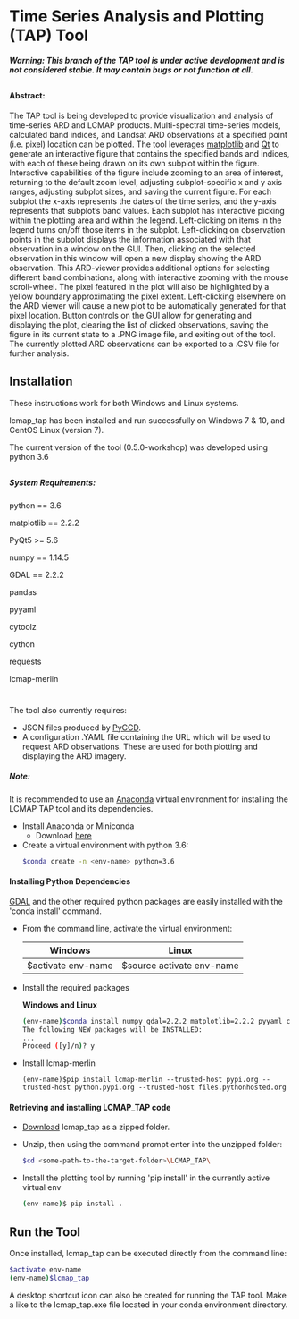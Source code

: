 # Time Series Analysis and Plotting (TAP) Tool

***Warning:  This branch of the TAP tool is under active development and is not considered stable.  It may contain bugs or not function at all.***
##
#### Abstract:

The TAP tool is being developed to provide visualization and
analysis of time-series ARD and LCMAP products.  Multi-spectral
time-series models, calculated band indices, and Landsat ARD observations at a specified point (i.e. pixel) location
can be plotted.  The tool leverages [matplotlib](https://matplotlib.org/) and 
[Qt](https://www.qt.io/) to generate an interactive figure that contains the
specified bands and indices, with each of these being drawn on its
own subplot within the figure.   Interactive capabilities of the figure
include zooming to an area of interest, returning to the default
zoom level, adjusting subplot-specific x and y axis ranges, adjusting
subplot sizes, and saving the current figure.  For each subplot the
x-axis represents the dates of the time series, and the y-axis
represents that subplot’s band values.  Each subplot has interactive picking within the plotting area
and within the legend.  Left-clicking on items in the
legend turns on/off those items in the subplot.  Left-clicking on observation points
in the subplot displays the information associated with that
observation in a window on the GUI.  Then, clicking on the selected observation
in this window will open a new display showing the ARD observation.  This ARD-viewer
provides additional options for selecting different band combinations, along with interactive
zooming with the mouse scroll-wheel.  The pixel featured in the plot will also be
highlighted by a yellow boundary approximating the pixel extent.  Left-clicking elsewhere
on the ARD viewer will cause a new plot to be automatically generated for that 
pixel location.  Button controls on
the GUI allow for generating and displaying the plot, clearing the
list of clicked observations, saving the figure in its current state
to a .PNG image file, and exiting out of the tool.  The currently plotted ARD observations can be exported
to a .CSV file for further analysis.

## Installation
These instructions work for both Windows and Linux systems.

lcmap_tap has been installed and run successfully on Windows 7 & 10, and CentOS Linux (version 7).

The current version of the tool (0.5.0-workshop) was developed using python 3.6

##

##### System Requirements:

python == 3.6

matplotlib == 2.2.2

PyQt5 >= 5.6

numpy == 1.14.5

GDAL == 2.2.2

pandas

pyyaml

cytoolz

cython

requests

lcmap-merlin
#

The tool also currently requires:
* JSON files produced by [PyCCD](https://github.com/USGS-EROS/lcmap-pyccd).
* A configuration .YAML file containing the URL which will be used to request ARD observations.  These are
used for both plotting and displaying the ARD imagery.
      

##### Note:
It is recommended to use an [Anaconda](https://www.anaconda.com/) virtual environment for installing
the LCMAP TAP tool and its dependencies.


* Install Anaconda or Miniconda
  * Download [here](https://www.anaconda.com/download/)
* Create a virtual environment with python 3.6:
    ```bash
    $conda create -n <env-name> python=3.6
    ```
#### Installing Python Dependencies
[GDAL](http://www.gdal.org/index.html) and the other required python packages are easily installed with the 'conda install' command.

* From the command line, activate the virtual environment:
    
    Windows |Linux
    --------|-------
    $activate env-name |$source activate env-name
    
* Install the required packages

    **Windows and Linux**
    ```bash
    (env-name)$conda install numpy gdal=2.2.2 matplotlib=2.2.2 pyyaml cytoolz requests cython pandas
    The following NEW packages will be INSTALLED:
    ...
    Proceed ([y]/n)? y
    ```
* Install lcmap-merlin
    ```
    (env-name)$pip install lcmap-merlin --trusted-host pypi.org --trusted-host python.pypi.org --trusted-host files.pythonhosted.org
    ```

#### Retrieving and installing LCMAP_TAP code 

* [Download](https://github.com/USGS-EROS/lcmap-tap/archive/0.5.0-workshop.zip) lcmap_tap as a zipped folder.

* Unzip, then using the command prompt enter into the unzipped folder:
    ```bash
    $cd <some-path-to-the-target-folder>\LCMAP_TAP\
    ```
* Install the plotting tool by running 'pip install' in the currently active
virtual env
    ```bash
    (env-name)$ pip install .
    ```
## Run the Tool

Once installed, lcmap_tap can be executed directly from the command line:
```bash
$activate env-name
(env-name)$lcmap_tap
```

A desktop shortcut icon can also be created for running the TAP tool.  Make a like to the lcmap_tap.exe file located in your conda environment directory.

